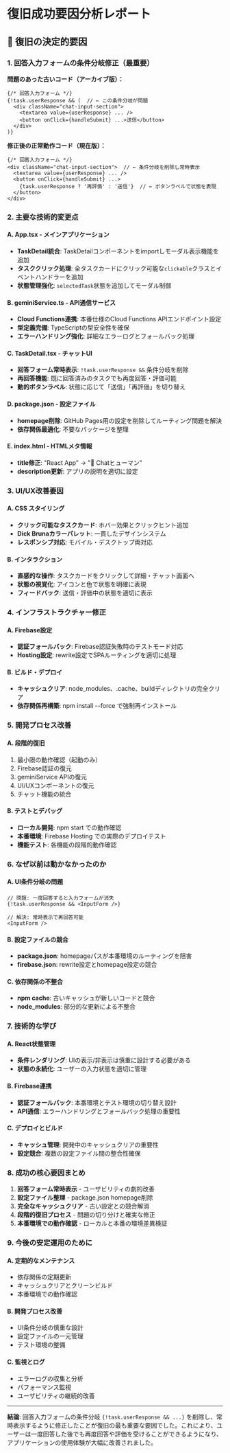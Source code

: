 # 復旧成功要因分析レポート

## 🎯 復旧の決定的要因

### 1. **回答入力フォームの条件分岐修正（最重要）**

**問題のあった古いコード（アーカイブ版）：**
```tsx
{/* 回答入力フォーム */}
{!task.userResponse && (  // ← この条件分岐が問題
  <div className="chat-input-section">
    <textarea value={userResponse} ... />
    <button onClick={handleSubmit} ...>送信</button>
  </div>
)}
```

**修正後の正常動作コード（現在版）：**
```tsx
{/* 回答入力フォーム */}
<div className="chat-input-section">  // ← 条件分岐を削除し常時表示
  <textarea value={userResponse} ... />
  <button onClick={handleSubmit} ...>
    {task.userResponse ? '再評価' : '送信'}  // ← ボタンラベルで状態を表現
  </button>
</div>
```

### 2. **主要な技術的変更点**

#### A. App.tsx - メインアプリケーション
- **TaskDetail統合**: TaskDetailコンポーネントをimportしモーダル表示機能を追加
- **タスククリック処理**: 全タスクカードにクリック可能な`clickable`クラスとイベントハンドラーを追加
- **状態管理強化**: `selectedTask`状態を追加してモーダル制御

#### B. geminiService.ts - API通信サービス
- **Cloud Functions連携**: 本番仕様のCloud Functions APIエンドポイント設定
- **型定義完備**: TypeScriptの型安全性を確保
- **エラーハンドリング強化**: 詳細なエラーログとフォールバック処理

#### C. TaskDetail.tsx - チャットUI
- **回答フォーム常時表示**: `!task.userResponse &&` 条件分岐を削除
- **再回答機能**: 既に回答済みのタスクでも再度回答・評価可能
- **動的ボタンラベル**: 状態に応じて「送信」「再評価」を切り替え

#### D. package.json - 設定ファイル
- **homepage削除**: GitHub Pages用の設定を削除してルーティング問題を解決
- **依存関係最適化**: 不要なパッケージを整理

#### E. index.html - HTMLメタ情報
- **title修正**: "React App" → "🧠 Chatヒューマン"
- **description更新**: アプリの説明を適切に設定

### 3. **UI/UX改善要因**

#### A. CSS スタイリング
- **クリック可能なタスクカード**: ホバー効果とクリックヒント追加
- **Dick Brunaカラーパレット**: 一貫したデザインシステム
- **レスポンシブ対応**: モバイル・デスクトップ両対応

#### B. インタラクション
- **直感的な操作**: タスクカードをクリックして詳細・チャット画面へ
- **状態の視覚化**: アイコンと色で状態を明確に表現
- **フィードバック**: 送信・評価中の状態を適切に表示

### 4. **インフラストラクチャー修正**

#### A. Firebase設定
- **認証フォールバック**: Firebase認証失敗時のテストモード対応
- **Hosting設定**: rewrite設定でSPAルーティングを適切に処理

#### B. ビルド・デプロイ
- **キャッシュクリア**: node_modules、.cache、buildディレクトリの完全クリア
- **依存関係再構築**: npm install --force で強制再インストール

### 5. **開発プロセス改善**

#### A. 段階的復旧
1. 最小限の動作確認（起動のみ）
2. Firebase認証の復元
3. geminiService APIの復元
4. UI/UXコンポーネントの復元
5. チャット機能の統合

#### B. テストとデバッグ
- **ローカル開発**: npm start での動作確認
- **本番環境**: Firebase Hosting での実際のデプロイテスト
- **機能テスト**: 各機能の段階的動作確認

### 6. **なぜ以前は動かなかったのか**

#### A. UI条件分岐の問題
```tsx
// 問題: 一度回答すると入力フォームが消失
{!task.userResponse && <InputForm />}

// 解決: 常時表示で再回答可能
<InputForm />
```

#### B. 設定ファイルの競合
- **package.json**: homepageパスが本番環境のルーティングを阻害
- **firebase.json**: rewrite設定とhomepage設定の競合

#### C. 依存関係の不整合
- **npm cache**: 古いキャッシュが新しいコードと競合
- **node_modules**: 部分的な更新による不整合

### 7. **技術的な学び**

#### A. React状態管理
- **条件レンダリング**: UIの表示/非表示は慎重に設計する必要がある
- **状態の永続化**: ユーザーの入力状態を適切に管理

#### B. Firebase連携
- **認証フォールバック**: 本番環境とテスト環境の切り替え設計
- **API通信**: エラーハンドリングとフォールバック処理の重要性

#### C. デプロイとビルド
- **キャッシュ管理**: 開発中のキャッシュクリアの重要性
- **設定競合**: 複数の設定ファイル間の整合性確保

### 8. **成功の核心要因まとめ**

1. **回答フォーム常時表示** - ユーザビリティの劇的改善
2. **設定ファイル整理** - package.json homepage削除
3. **完全なキャッシュクリア** - 古い設定との競合解消
4. **段階的復旧プロセス** - 問題の切り分けと確実な修正
5. **本番環境での動作確認** - ローカルと本番の環境差異検証

### 9. **今後の安定運用のために**

#### A. 定期的なメンテナンス
- 依存関係の定期更新
- キャッシュクリアとクリーンビルド
- 本番環境での動作確認

#### B. 開発プロセス改善
- UI条件分岐の慎重な設計
- 設定ファイルの一元管理
- テスト環境の整備

#### C. 監視とログ
- エラーログの収集と分析
- パフォーマンス監視
- ユーザビリティの継続的改善

---

**結論**: 回答入力フォームの条件分岐 `{!task.userResponse && ...}` を削除し、常時表示するように修正したことが復旧の最も重要な要因でした。これにより、ユーザーは一度回答した後でも再度回答や評価を受けることができるようになり、アプリケーションの使用体験が大幅に改善されました。
